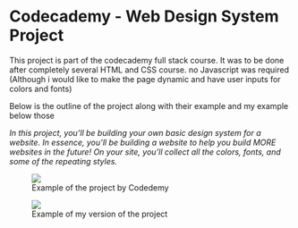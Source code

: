 <h1>Codecademy - Web Design System Project</h1>

<p>This project is part of the codecademy full stack course. It was to be done after completely several HTML and CSS course. no Javascript was required (Although i would like to make the page dynamic and have user inputs for colors and fonts)</p>

<p>Below is the outline of the project along with their example and my example below those</p>

<p><em>In this project, you’ll be building your own basic design system for a website. In essence, you’ll be building a website to help you build MORE websites in the future! On your site, you’ll collect all the colors, fonts, and some of the repeating styles.</em></p>

<figure>
    <img src='media/Website_design_system/media/Screenshot 2024-10-07 at 10.54.32.png'>
    <figcaption>Example of the project by Codedemy</figcaption>
</figure>

<figure>
    <img src='media/Website_design_system/media/Screenshot 2024-10-07 at 10.57.39.png'>
    <figcaption>Example of my version of the project</figcaption>
</figure>
    